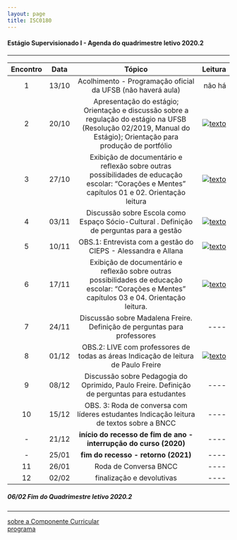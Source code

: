 ```yaml
---
layout: page
title: ISC0180
---
```

#### Estágio Supervisionado I -  Agenda do quadrimestre letivo 2020.2  

---

|Encontro | Data  | Tópico | Leitura |
:---: | :---: |:---: | ---: |
| 1 |13/10	| Acolhimento - Programação oficial da UFSB (não haverá aula) | não há |  
| 2 |20/10	| Apresentação do estágio; Orientação e discussão sobre a regulação do estágio na UFSB (Resolução 02/2019, Manual do Estágio); Orientação para produção de portfólio | [![texto][pdf]][1] |  
| 3 |27/10	|	Exibição de documentário e reflexão sobre outras possibilidades de educação escolar:  “Corações e Mentes” capítulos 01 e 02. Orientação leitura |  [![texto][pdf]][2] |  
| 4 |03/11	|	 Discussão sobre Escola como Espaço Sócio-Cultural . Definição de perguntas para a gestão |  [![texto][pdf]][3] |  
| 5 |10/11	|	OBS.1: Entrevista com a gestão do CIEPS - Alessandra e Allana |  [![texto][pdf]][4] |  
| 6 |17/11	|	 Exibição de documentário e reflexão sobre outras possibilidades de educação escolar:  “Corações e Mentes” capítulos 03 e 04. Orientação leitura. | [![texto][pdf]][5] |  
| 7 |24/11	|	 Discussão sobre Madalena Freire. Definição de perguntas para professores | ----  |
| 8 |01/12	|	OBS.2: LIVE com professores de todas as áreas  Indicação de leitura de Paulo Freire |  [![texto][pdf]][6] |  
| 9 |08/12	|	 Discussão sobre Pedagogia do Oprimido, Paulo Freire. Definição de perguntas para estudantes | ---- |
| 10|15/12	|	 OBS. 3: Roda de conversa com líderes estudantes Indicação leitura de textos sobre a BNCC | ---- |
| - |21/12	| **início do recesso de fim de ano - interrupção do curso (2020)**  | ---- |
| - |25/01 | **fim do recesso - retorno  (2021)**  | ---- |
| 11|26/01	|	Roda de Conversa BNCC  | ---- |
| 12|02/02	|	 finalização e devolutivas | ---- |  


#####  06/02		Fim do Quadrimestre letivo 2020.2

---
[sobre a Componente Curricular](index.html)  
[programa](programa.html)

[pdf]: https://itxesco.github.io/pages/icons16/pdf-icon.png  
[1]: https://itxesco.github.io/aulas/ISC0180/recursos/PlanoAtividadesES1.pdf "Plano de Atividades"  
[2]: https://itxesco.github.io/aulas/ISC0180/recursos/1._Dayrell-1996-Escola-espao-socio-cultural.pdf "Dayrell: A Escola como Espaço Sócio-Cultural"
[3]: https://itxesco.github.io/aulas/ISC0180/recursos/Atividade_1_-_Estgio_1.pdf  
[4]: https://itxesco.github.io/aulas/ISC0180/recursos/09_observacaoregistroreflexao.pdf " Estações do Saber"  
[5]: https://itxesco.github.io/aulas/ISC0180/recursos/Madalena_Freire.pdf "Madalena Freire: Educando o olhar da Observação"
[6]: https://itxesco.github.io/aulas/ISC0180/recursos/Alamo_BNCC-VERSAO-FINAL.pdf "A BNCC"
